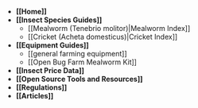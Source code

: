 * **[[Home]]**
* **[[Insect Species Guides]]**
    * [[Mealworm (Tenebrio molitor)|Mealworm Index]]
    * [[Cricket (Acheta domesticus)|Cricket Index]]
* **[[Equipment Guides]]**
    * [[general farming equipment]]
    * [[Open Bug Farm Mealworm Kit]]
* **[[Insect Price Data]]**
* **[[Open Source Tools and Resources]]**
* **[[Regulations]]**
* **[[Articles]]**
